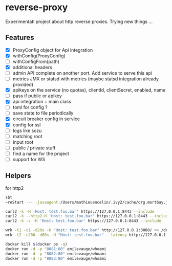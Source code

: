 # reverse-proxy

Experimentatl project about http reverse proxies. Trying new things ...

## Features

- [x] ProxyConfig object for Api integration
- [x] withConfig(ProxyConfig)
- [ ] withConfigFrom(path)
- [x] additional headers
- [ ] admin API complete on another port. Add service to serve this api
- [ ] metrics JMX or statsd with metrics (maybe statsd integration already provided)
- [x] apikeys on the service (no quotas), clientId, clientSecret, enabled, name
- [ ] pass if public or apikey
- [x] api integration + main class 
- [ ] toml for config ?
- [ ] save state to file periodically
- [x] circuit breaker config in service
- [x] config for ssl
- [ ] logs like sozu
- [ ] matching root
- [ ] input root
- [ ] public / private stuff
- [ ] find a name for the project
- [ ] support for WS

## Helpers

for http2

```sh
sbt 
~reStart --- -javaagent:/Users/mathieuancelin/.ivy2/cache/org.mortbay.jetty.alpn/jetty-alpn-agent/jars/jetty-alpn-agent-2.0.6.jar

curl2 -k -H 'Host: test.foo.bar' https://127.0.0.1:8443 --include
curl2 -k --http2-H 'Host: test.foo.bar' https://127.0.0.1:8443 --include
curl2 -k -v -H 'Host: test.foo.bar' https://127.0.0.1:8443 --include
```

```sh
wrk -t1 -c1 -d20s -H "Host: test.foo.bar" http://127.0.0.1:8080/ >> /dev/null
wrk -t2 -c200 -d60s -H "Host: test.foo.bar" --latency http://127.0.0.1:8080/
```

```sh
docker kill $(docker ps -q)
docker run -d -p "8081:80" emilevauge/whoami
docker run -d -p "8082:80" emilevauge/whoami
docker run -d -p "8083:80" emilevauge/whoami
```